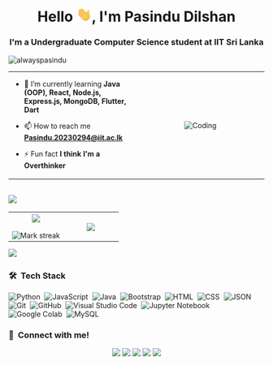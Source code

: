 <h1 align="center">  Hello <img src="https://raw.githubusercontent.com/ABSphreak/ABSphreak/master/gifs/Hi.gif" width="30px">, I'm Pasindu Dilshan</h1>
<h3 align="center">I'm a Undergraduate Computer Science student at IIT Sri Lanka</h3>

<p align="left"> <img src="https://komarev.com/ghpvc/?username=alwayspasindu&label=Profile%20views&color=0e75b6&style=flat" alt="alwayspasindu" /> </p>


<table align="center">
<tr border="none">
<td width="50%" align="left">
  
- 🌱 I’m currently learning **Java (OOP), React, Node.js, Express.js, MongoDB,  Flutter, Dart**

- 📫 How to reach me **<a href="mailto:pasindu.20230294@iit.ac.lk">Pasindu.20230294@iit.ac.lk </a>**

- ⚡ Fun fact **I think I'm a Overthinker**

</td>
<td width="50%" align="center">

  <img align="center" alt="Coding" width="450" src="https://repository-images.githubusercontent.com/588181932/e36ec678-7984-4cdd-8e4c-a3932772ff8e">

  
  </td>
</tr>
</table>


                  
  <br>

<img src="https://user-images.githubusercontent.com/73097560/115834477-dbab4500-a447-11eb-908a-139a6edaec5c.gif"> 
  
  
  
<table border="0" align="center">
<tr border="0">
<td width="50%" align="center">
  
  <img  align="center"  src="https://github-readme-stats.vercel.app/api?username=alwaysPasindu&theme=cobalt&show_icons=true&count_private=true" />
  <br></br>
  <img  title="🔥 Get streak stats for your profile at git.io/streak-stats" alt="Mark streak" src="https://github-readme-streak-stats.herokuapp.com/?user=alwaysPasindu&theme=dark&hide_border=true" />


  
</td>

<td width="50%" align="center">

  <img  align="center"  src="https://github-readme-stats.anuraghazra1.vercel.app/api/top-langs/?username=alwaysPasindu&theme=dark&hide_border=true&no-bg=true&no-frame=true&langs_count=10"/>
  
  </td>
</tr>
</table>
<img src="https://user-images.githubusercontent.com/73097560/115834477-dbab4500-a447-11eb-908a-139a6edaec5c.gif"> 
<br>



### 🛠 &nbsp;Tech Stack

![Python](https://img.shields.io/badge/-Python-05122A?style=flat&logo=python)&nbsp;
![JavaScript](https://img.shields.io/badge/-JavaScript-05122A?style=flat&logo=javascript)&nbsp;
![Java](https://img.shields.io/badge/-Java-05122A?style=flat&logo=Java&logoColor=FFA518)&nbsp;
![Bootstrap](https://img.shields.io/badge/-Bootstrap-05122A?style=flat&logo=bootstrap&logoColor=563D7C)&nbsp;
![HTML](https://img.shields.io/badge/-HTML-05122A?style=flat&logo=HTML5)&nbsp;
![CSS](https://img.shields.io/badge/-CSS-05122A?style=flat&logo=CSS3&logoColor=1572B6)&nbsp;
![JSON](https://img.shields.io/badge/-JSON-05122A?style=flat&logo=json&logoColor=000000)&nbsp;
![Git](https://img.shields.io/badge/-Git-05122A?style=flat&logo=git)&nbsp;
![GitHub](https://img.shields.io/badge/-GitHub-05122A?style=flat&logo=github)&nbsp;
![Visual Studio Code](https://img.shields.io/badge/-Visual%20Studio%20Code-05122A?style=flat&logo=visual-studio-code&logoColor=007ACC)&nbsp;
![Jupyter Notebook](https://img.shields.io/badge/-Jupyter%20Notebook-05122A?style=flat&logo=jupyter&logoColor=F37626)&nbsp;
![Google Colab](https://img.shields.io/badge/-Google%20Colab-05122A?style=flat&logo=google-colab&logoColor=F9AB00)&nbsp;
![MySQL](https://img.shields.io/badge/-MySQL-05122A?style=flat&logo=mysql&logoColor=4479A1)&nbsp;



<p  align="center">


### :link: &nbsp;Connect with me!

<p align="center">
<a href="https://www.pasindu.live"><img src="https://img.shields.io/badge/-Pasindu.live-3423A6?style=for-the-badge&logo=Google-Chrome&logoColor=white"/></a>
<a href="https://www.linkedin.com/in/pasindu-dilshan-929865269/"><img src="https://img.shields.io/badge/-Pasindu%20Dilshan-0077B5?style=for-the-badge&logo=Linkedin&logoColor=white"/></a>
<a href="mailto:pasindu.20230294@iit.ac.lk"><img src="https://img.shields.io/badge/-Pasindu.20230294@iit.ac.lk-D14836?style=for-the-badge&logo=Gmail&logoColor=white"/></a>
<a href="https://www.instagram.com/always.pasindu?igsh=MWoweTJkcmR1bm8xYQ=="><img src="https://img.shields.io/badge/-always.pasindu-E4405F?style=for-the-badge&logo=Instagram&logoColor=white"/></a>
<a href="https://x.com/alwaysPasindu?s=09"><img src="https://img.shields.io/badge/-alwaysPasindu-1DA1F2?style=for-the-badge&logo=twitter&logoColor=white"/></a>
</p>


